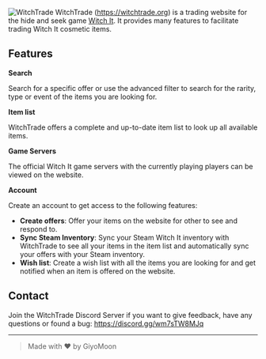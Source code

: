 ![WitchTrade](https://i.imgur.com/Rjxtp6X.png)
WitchTrade (https://witchtrade.org) is a trading website for the hide and seek game [Witch It](https://store.steampowered.com/app/559650/Witch_It/). It provides many features to facilitate trading Witch It cosmetic items.

## Features
**Search**

Search for a specific offer or use the advanced filter to search for the rarity, type or event of the items you are looking for.

**Item list**

WitchTrade offers a complete and up-to-date item list to look up all available items.

**Game Servers**

The official Witch It game servers with the currently playing players can be viewed on the website.

**Account**

Create an account to get access to the following features:

- **Create offers**: Offer your items on the website for other to see and respond to.
- **Sync Steam Inventory**: Sync your Steam Witch It inventory with WitchTrade to see all your items in the item list and automatically sync your offers with your Steam inventory.
- **Wish list**: Create a wish list with all the items you are looking for and get notified when an item is offered on the website.

## Contact
Join the WitchTrade Discord Server if you want to give feedback, have any questions or found a bug: https://discord.gg/wm7sTW8MJq
___
> Made with ❤️ by GiyoMoon